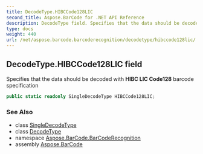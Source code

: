 ```yaml
---
title: DecodeType.HIBCCode128LIC
second_title: Aspose.BarCode for .NET API Reference
description: DecodeType field. Specifies that the data should be decoded with HIBC LIC Code128 barcode specification
type: docs
weight: 440
url: /net/aspose.barcode.barcoderecognition/decodetype/hibccode128lic/
---
```

## DecodeType.HIBCCode128LIC field

Specifies that the data should be decoded with **HIBC LIC Code128** barcode specification

```csharp
public static readonly SingleDecodeType HIBCCode128LIC;
```

### See Also

* class [SingleDecodeType](../../singledecodetype/)
* class [DecodeType](../)
* namespace [Aspose.BarCode.BarCodeRecognition](../../../aspose.barcode.barcoderecognition/)
* assembly [Aspose.BarCode](../../../)


